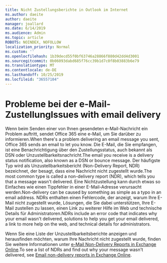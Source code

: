 ```yaml
---
title: Nicht Zustellungsberichte in Outlook im Internet
ms.author: daeite
author: daeite
manager: joallard
ms.date: 6/14/2019
ms.audience: Admin
ms.topic: article
ROBOTS: NOINDEX, NOFOLLOW
localization_priority: Normal
ms.custom: ''
ms.openlocfilehash: 1b39decd55f0bf63746a28866f880d42dd4d3001
ms.sourcegitcommit: 0b06093dabd685f76cc39b1d7c0f8b03883b6e79
ms.translationtype: MT
ms.contentlocale: de-DE
ms.lasthandoff: 10/25/2019
ms.locfileid: "36557104"
---
```

# <a name="issues-with-email-delivery"></a><span data-ttu-id="7e167-102">Probleme bei der e-Mail-Zustellung</span><span class="sxs-lookup"><span data-stu-id="7e167-102">Issues with email delivery</span></span>

<span data-ttu-id="7e167-103">Wenn beim Senden einer von Ihnen gesendeten e-Mail-Nachricht ein Problem auftritt, sendet Office 365 eine e-Mail, um Sie darüber zu informieren.</span><span class="sxs-lookup"><span data-stu-id="7e167-103">When there's a problem delivering an email message you sent, Office 365 sends an email to let you know.</span></span> <span data-ttu-id="7e167-104">Die E-Mail, die Sie empfangen, ist eine Benachrichtigung über den Zustellungsstatus, auch bekannt als DSN oder Unzustellbarkeitsnachricht.</span><span class="sxs-lookup"><span data-stu-id="7e167-104">The email you receive is a delivery status notification, also known as a DSN or bounce message.</span></span> <span data-ttu-id="7e167-105">Der häufigste Typ wird als Unzustellbarkeitsbericht (Non-Delivery Report, NDR) bezeichnet, der besagt, dass eine Nachricht nicht zugestellt wurde.</span><span class="sxs-lookup"><span data-stu-id="7e167-105">The most common type is called a non-delivery report (NDR), which tells you that a message wasn't delivered.</span></span> <span data-ttu-id="7e167-106">Eine Nichtzustellung kann durch etwas so Einfaches wie einen Tippfehler in einer E-Mail-Adresse verursacht werden.</span><span class="sxs-lookup"><span data-stu-id="7e167-106">Non-delivery can be caused by something as simple as a typo in an email address.</span></span> <span data-ttu-id="7e167-107">NDRs enthalten einen Fehlercode, der anzeigt, warum Ihre E-Mail nicht zugestellt wurde, Lösungen, die Sie dabei unterstützen, Ihre E-Mail zustellen zu lassen, einen Link zu weiterer Hilfe im Web und technische Details für Administratoren.</span><span class="sxs-lookup"><span data-stu-id="7e167-107">NDRs include an error code that indicates why your email wasn't delivered, solutions to help you get your email delivered, a link to more help on the web, and technical details for administrators.</span></span>

<span data-ttu-id="7e167-108">Wenn Sie eine Liste der Unzustellbarkeitsberichte anzeigen und herausfinden möchten, warum Ihre Nachricht nicht zugestellt wurde, finden Sie weitere Informationen unter [e-Mail Non-Delivery Reports in Exchange Online](https://docs.microsoft.com/exchange/mail-flow-best-practices/non-delivery-reports-in-exchange-online/non-delivery-reports-in-exchange-online).</span><span class="sxs-lookup"><span data-stu-id="7e167-108">To see a list of NDRs and find out why your message wasn't delivered, see [Email non-delivery reports in Exchange Online](https://docs.microsoft.com/exchange/mail-flow-best-practices/non-delivery-reports-in-exchange-online/non-delivery-reports-in-exchange-online).</span></span>